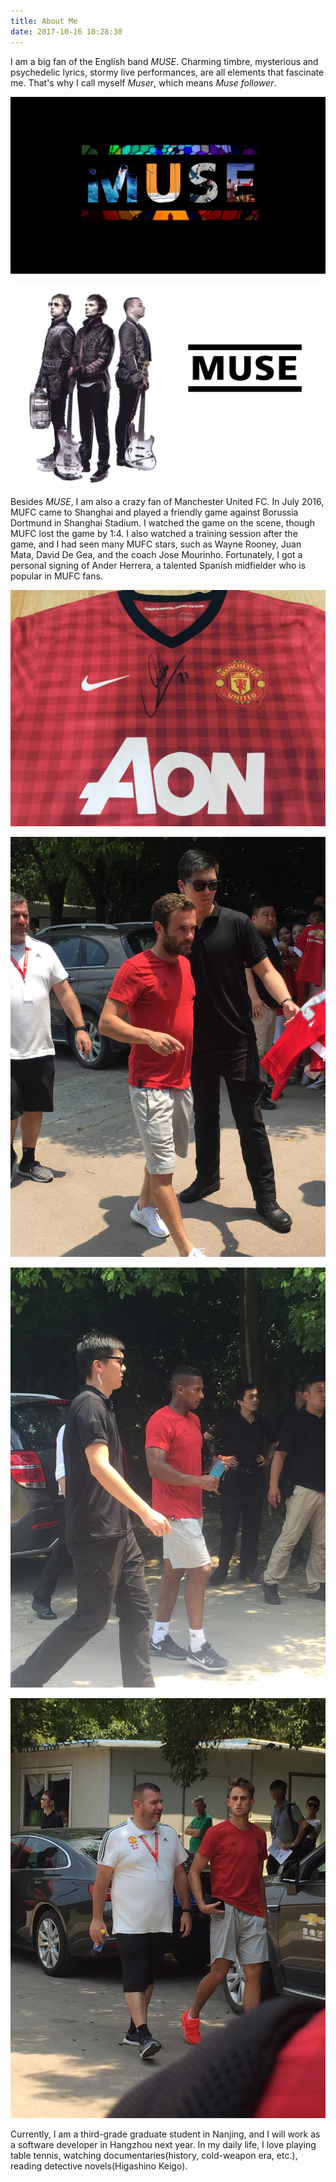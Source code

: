 ```yaml
---
title: About Me
date: 2017-10-16 10:28:30
---
```

I am a big fan of the English band *MUSE*. Charming timbre, mysterious and psychedelic lyrics, stormy live performances, are all elements that fascinate me. That's why I call myself *Muser*, which means *Muse follower*. 

![Muse](index/Muse_1.jpg "Muse")

![Muse](index/Muse_2.jpg "Muse")

Besides *MUSE*, I am also a crazy fan of Manchester United FC. In July 2016, MUFC came to Shanghai and played a friendly game against Borussia Dortmund in Shanghai Stadium. I watched the game on the scene, though MUFC lost the game by 1:4. I also watched a training session after the game, and I had seen many MUFC stars, such as Wayne Rooney, Juan Mata, David De Gea, and the coach Jose Mourinho. Fortunately, I got a personal signing of Ander Herrera, a talented Spanish midfielder who is popular in MUFC fans. 

![Ander Herrera's signing](index/MUFC_1.jpg "Ander Herrera's signing")

![Juan Mata](index/MUFC_2.jpg "Juan Mata")

![A.Valencia](index/MUFC_3.jpg "A.Valencia")

![Adnan Januzaj](index/MUFC_4.jpg "Adnan Januzaj")

Currently, I am a third-grade graduate student in Nanjing, and I will work as a software developer in Hangzhou next year. In my daily life, I love playing table tennis, watching documentaries(history, cold-weapon era, etc.), reading detective novels(Higashino Keigo).
